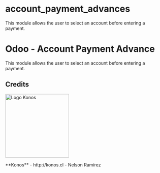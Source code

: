 # account_payment_advances
This module allows the user to select an account before entering a payment.


Odoo - Account Payment Advance
=============================
This module allows the user to select an account before entering a payment.


## Credits
<p>
<img width="200" alt="Logo Konos" src="http://www.konos.cl/web/image/666" />
</p>
**Konos** - http://konos.cl
 - Nelson Ramírez <info@konos.cl>


